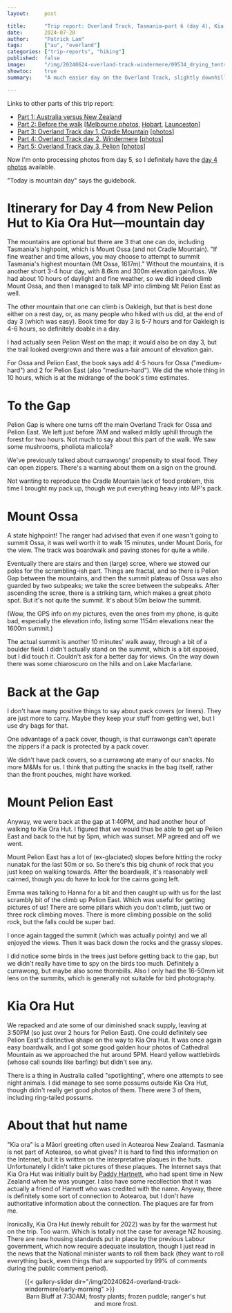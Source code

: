 ```yaml
---
layout:     post

title:      "Trip report: Overland Track, Tasmania—part 6 (day 4), Kia Ora with Mts Ossa and Pelion East"
date:       2024-07-28
author:     "Patrick Lam"
tags:       ["au", "overland"]
categories: ["trip-reports", "hiking"]
published:  false
image:      "/img/20240624-overland-track-windermere/09534_drying_tents_in_the_shadow_of_the_mountain_v1.avif"
showtoc:    true
summary:    "A much easier day on the Overland Track, slightly downhill overall, with a side trip to Lake Will, no waterfalls, a platypus, a wombat, and few birds."

---
```


<style>
.post-heading h1  { color: white; text-shadow: 2px 2px 2px grey; }
.meta { color: white; }
</style>

Links to other parts of this trip report:

* [Part 1: Australia versus New Zealand](/post/20240511-overland-track-australia-vs-new-zealand)
* [Part 2: Before the walk](/post/20240616-overland-track-before-the-walk) [[Melbourne photos](https://gallery.patricklam.ca/index.php?/category/1881), [Hobart](https://gallery.patricklam.ca/index.php?/category/1891), [Launceston](https://gallery.patricklam.ca/index.php?/category/1880)]
* [Part 3: Overland Track day 1, Cradle Mountain](/post/20240617-overland-track-cradle-mountain) [[photos](https://gallery.patricklam.ca/index.php?/category/1884)]
* [Part 4: Overland Track day 2, Windermere](/post/20240624-overland-track-windermere) [[photos](https://gallery.patricklam.ca/index.php?/category/1879)]
* [Part 5: Overland Track day 3, Pelion](/post/20240713-overland-track-pelion) [[photos](https://gallery.patricklam.ca/index.php?/category/1875)]

Now I'm onto processing photos from day 5, so I definitely have the [day 4 photos](https://gallery.patricklam.ca/index.php?/category/1906) available.

"Today is mountain day" says the guidebook.

# Itinerary for Day 4 from New Pelion Hut to Kia Ora Hut&mdash;mountain day

The mountains are optional
but there are 3 that one can do, including Tasmania's highpoint, which
is Mount Ossa (and not Cradle Mountain). "If fine weather and time
allows, you may choose to attempt to summit Tasmania's highest
mountain (Mt Ossa, 1617m)." Without the mountains, it is another short
3-4 hour day, with 8.6km and 300m elevation gain/loss. We had about 10
hours of daylight and fine weather, so we did indeed climb Mount Ossa,
and then I managed to talk MP into climbing Mt Pelion East as well.

The other mountain that one can climb is Oakleigh, but that is best
done either on a rest day, or, as many people who hiked with us did,
at the end of day 3 (which was easy).  Book time for day 3 is 5-7
hours and for Oakleigh is 4-6 hours, so definitely doable in a day.

I had actually seen Pelion West on the map; it would also be on day 3,
but the trail looked overgrown and there was a fair amount of
elevation gain.

For Ossa and Pelion East, the book says add 4-5 hours for Ossa
("medium-hard") and 2 for Pelion East (also "medium-hard"). We did the
whole thing in 10 hours, which is at the midrange of the book's time
estimates.

# To the Gap

Pelion Gap is where one turns off the main Overland Track for Ossa and
Pelion East. We left just before 7AM and walked mildly uphill through the forest for
two hours. Not much to say about this part of the walk. We saw some mushrooms,
pholiota malicola?

We've previously talked about currawongs' propensity to steal food. They can open
zippers. There's a warning about them on a sign on the ground.

Not wanting to reproduce the Cradle Mountain lack of food problem, this time
I brought my pack up, though we put everything heavy into MP's pack.

# Mount Ossa

A state highpoint! The ranger had advised that even if one wasn't going to summit Ossa, it was well worth it to
walk 15 minutes, under Mount Doris, for the view. The track was boardwalk and paving stones for quite a while.

Eventually there are stairs and then (large) scree, where we stowed
our poles for the scrambling-ish part.  Things are fractal, and so
there is Pelion Gap between the mountains, and then the summit plateau
of Ossa was also guarded by two subpeaks; we take the scree between
the subpeaks. After ascending the scree, there is a striking tarn,
which makes a great photo spot. But it's not quite the summit. It's
about 50m below the summit.

(Wow, the GPS info on my pictures, even the ones from my phone, is
quite bad, especially the elevation info, listing some 1154m
elevations near the 1600m summit.)

The actual summit is another 10 minutes' walk away, through a bit of a
boulder field. I didn't actually stand on the summit, which is a bit
exposed, but I did touch it. Couldn't ask for a better day for views.
On the way down there was some chiaroscuro on the hills and on Lake Macfarlane.

# Back at the Gap

I don't have many positive things to say about pack covers (or liners). They are just more to carry.
Maybe they keep your stuff from getting wet, but I use dry bags for that.

One advantage of a pack cover, though, is that currawongs can't operate the zippers if a pack is
protected by a pack cover.

We didn't have pack covers, so a currawong ate many of our snacks. No more M&Ms for us. I think that
putting the snacks in the bag itself, rather than the front pouches, might have worked.

# Mount Pelion East

Anyway, we were back at the gap at 1:40PM, and had another hour of
walking to Kia Ora Hut. I figured that we would thus be able to get up
Pelion East and back to the hut by 5pm, which was sunset. MP agreed
and off we went.

Mount Pelion East has a lot of (ex-glaciated) slopes before hitting the rocky nunatak for the last 50m or so.
So there's this big chunk of rock that you just keep on walking towards. After the boardwalk, it's reasonably
well cairned, though you do have to look for the cairns going left.

Emma was talking to Hanna for a bit and then caught up with us for the
last scrambly bit of the climb up Pelion East. Which was useful for
getting pictures of us!  There are some pillars which you don't climb,
just two or three rock climbing moves. There is more climbing possible on the
solid rock, but the falls could be super bad.

I once again tagged the summit (which was actually pointy) and we all
enjoyed the views. Then it was back down the rocks and the grassy
slopes.

I did notice some birds in the trees just before getting back to the
gap, but we didn't really have time to spy on the birds too
much. Definitely a currawong, but maybe also some thornbills. Also I
only had the 16-50mm kit lens on the summits, which is generally not suitable for bird
photography.

# Kia Ora Hut

We repacked and ate some of our diminished snack supply, leaving at 3:50PM (so just over 2 hours
for Pelion East). One could definitely see Pelion East's distinctive shape on the way to Kia Ora Hut.
It was once again easy boardwalk, and I got some good golden hour photos of Cathedral Mountain as we
approached the hut around 5PM. Heard yellow wattlebirds (whose call sounds like barfing) but didn't see any.

There is a thing in Australia called "spotlighting", where one attempts to see night animals.
I did manage to see some possums outside Kia Ora Hut, though didn't really get good photos of them.
There were 3 of them, including ring-tailed possums.

# About that hut name

"Kia ora" is a Māori greeting often used in Aotearoa New Zealand. Tasmania is not part of Aotearoa, so what gives?
It is hard to find this information on the Internet, but it is written on the interpretative plaques in the huts.
Unfortunately I didn't take pictures of these plaques. The Internet says that Kia Ora Hut was initially built by
[Paddy Hartnett](https://adb.anu.edu.au/biography/hartnett-patrick-joseph-paddy-12967), who had spent time in New
Zealand when he was younger. I also have some recollection that it was actually a friend of Harnett who was credited
with the name. Anyway, there is definitely some sort of connection to Aotearoa, but I don't have authoritative
information about the connection. The plaques are far from me.

Ironically, Kia Ora Hut (newly rebuilt for 2022) was by far the warmest hut on the trip. Too warm. Which is totally
not the case for average NZ housing. There are new housing standards put in place by the previous Labour government,
which now require adequate insulation, though I just read in the news that the National minister wants to roll them
back (they want to roll everything back, even things that are supported by 99% of comments during the public
comment period).

<figure>
{{< gallery-slider dir="/img/20240624-overland-track-windermere/early-morning" >}}
<figcaption style="text-align:center">Barn Bluff at 7:30AM; frosty plants; frozen puddle; ranger's hut and more frost.</figcaption>
</figure>


